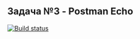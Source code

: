 ## Задача №3 - Postman Echo

[![Build status](https://ci.appveyor.com/api/projects/status/o3dklrxg7id0cw8k?svg=true)](https://ci.appveyor.com/project/k0xzy/postmanecho)

